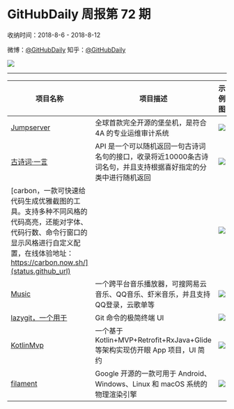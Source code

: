 # GitHubDaily 周报第 72 期

收纳时间：2018-8-6 - 2018-8-12

微博：[@GitHubDaily](https://weibo.com/GitHubDaily)
知乎：[@GitHubDaily](https://www.zhihu.com/people/githubdaily)

![](https://raw.githubusercontent.com/GitHubDaily/GitHubDaily/master/assets/weixin.png)

---

项目名称 | 项目描述 | 示例图 | 微博
--- | --- | --- | ---
[Jumpserver](status.github_url) | 全球首款完全开源的堡垒机，是符合 4A 的专业运维审计系统 | ![](http://wx4.sinaimg.cn/large/006fiYtfly1fu3uba46n6j30go0q37ab.jpg) | [![](https://raw.githubusercontent.com/GitHubDaily/GitHubDaily/master/assets/sina_logo.png)](https://weibo.com/5722964389/GtWQU8fha)
[古诗词·一言](status.github_url) | API 是一个可以随机返回一句古诗词名句的接口，收录将近10000条古诗词名句，并且支持根据喜好指定的分类中进行随机返回 | ![](http://wx4.sinaimg.cn/large/006fiYtfly1fu2oh9hsa9j31cm3mqnhz.jpg) | [![](https://raw.githubusercontent.com/GitHubDaily/GitHubDaily/master/assets/sina_logo.png)](https://weibo.com/5722964389/GtNqpwnNp)
[carbon，一款可快速给代码生成优雅截图的工具。支持多种不同风格的代码高亮，还能对字体、代码行数、命令行窗口的显示风格进行自定义配置，在线体验地址：https://carbon.now.sh/](status.github_url) |  | ![](http://wx4.sinaimg.cn/large/006fiYtfgy1fu2kl2435aj31hk16mjyr.jpg) | [![](https://raw.githubusercontent.com/GitHubDaily/GitHubDaily/master/assets/sina_logo.png)](https://weibo.com/5722964389/GtIWvoyKd)
[Music](status.github_url) | 一个跨平台音乐播放器，可搜网易云音乐、QQ音乐、虾米音乐，并且支持QQ登录，云歌单等 | ![](http://wx2.sinaimg.cn/large/006fiYtfly1fu1l4pxvyrj31ig104wma.jpg) | [![](https://raw.githubusercontent.com/GitHubDaily/GitHubDaily/master/assets/sina_logo.png)](https://weibo.com/5722964389/GtDZUp3kr)
[lazygit，一个用于](status.github_url) | Git 命令的极简终端 UI | ![](http://wx3.sinaimg.cn/large/006fiYtfly1fu1f8dpj4og30ps0h4u0x.gif) | [![](https://raw.githubusercontent.com/GitHubDaily/GitHubDaily/master/assets/sina_logo.png)](https://weibo.com/5722964389/Gtzzdpr7t)
[KotlinMvp](status.github_url) | 一个基于 Kotlin+MVP+Retrofit+RxJava+Glide 等架构实现仿开眼 App 项目，UI 简约 | ![](http://wx3.sinaimg.cn/large/006fiYtfly1ftz8x4lm9lg307b0cbx6p.gif) | [![](https://raw.githubusercontent.com/GitHubDaily/GitHubDaily/master/assets/sina_logo.png)](https://weibo.com/5722964389/GtuzqbFtM)
[filament](status.github_url) |  Google 开源的一款可用于 Android、Windows、Linux 和 macOS 系统的物理渲染引擎 | ![](http://wx2.sinaimg.cn/large/006fiYtfgy1ftzqymwrmkj30p00gwtqr.jpg) | [![](https://raw.githubusercontent.com/GitHubDaily/GitHubDaily/master/assets/sina_logo.png)](https://weibo.com/5722964389/GtmbqsImb)
